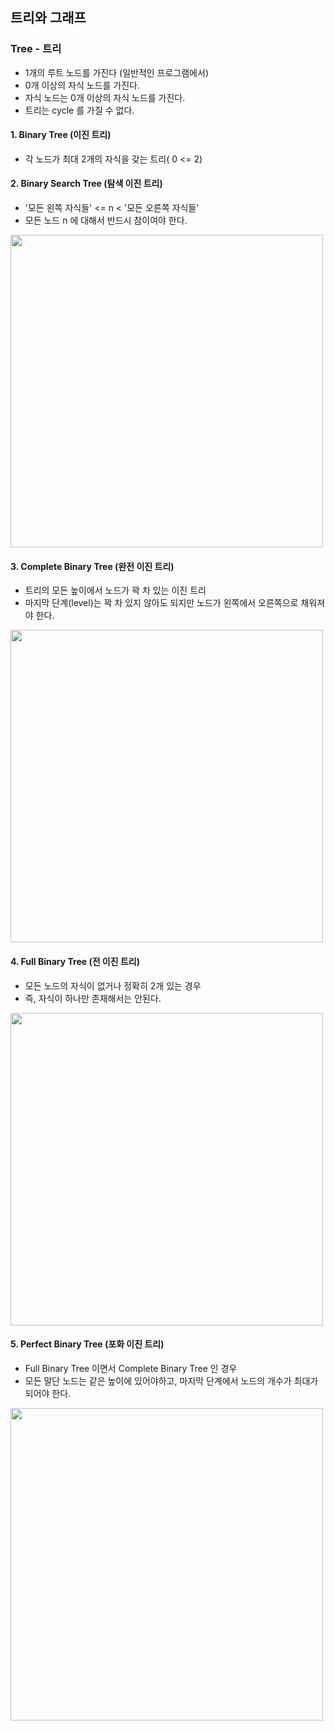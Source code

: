 ## 트리와 그래프

### Tree - 트리
- 1개의 루트 노드를 가진다 (일반적인 프로그램에서)
- 0개 이상의 자식 노드를 가진다.
- 자식 노드는 0개 이상의 자식 노드를 가진다.
- 트리는 cycle 를 가질 수 없다.

#### 1. Binary Tree (이진 트리)
- 각 노드가 최대 2개의 자식을 갖는 트리( 0 <= 2)

#### 2. Binary Search Tree (탐색 이진 트리)
- '모든 왼쪽 자식들' <= n < '모든 오른쪽 자식들'
- 모든 노드 n 에 대해서 반드시 참이여야 한다.
<img src="/src/me/study/collection_framework/img/7.jpeg" width="500px;">

#### 3. Complete Binary Tree (완전 이진 트리)
- 트리의 모든 높이에서 노드가 꽉 차 있는 이진 트리
- 마지막 단계(level)는 꽉 차 있지 않아도 되지만 노드가 왼쪽에서 오른쪽으로 채워져야 한다.
<img src="/src/me/study/collection_framework/img/7.jpeg" width="500px;">

#### 4. Full Binary Tree (전 이진 트리)
- 모든 노드의 자식이 없거나 정확히 2개 있는 경우
- 즉, 자식이 하나만 존재해서는 안된다.
<img src="/src/me/study/collection_framework/img/7.jpeg" width="500px;">

#### 5. Perfect Binary Tree (포화 이진 트리)
- Full Binary Tree 이면서  Complete Binary Tree 인 경우
- 모든 말단 노드는 같은 높이에 있어야하고, 마지막 단계에서 노드의 개수가 최대가 되어야 한다.
<img src="/src/me/study/collection_framework/img/7.jpeg" width="500px;">
